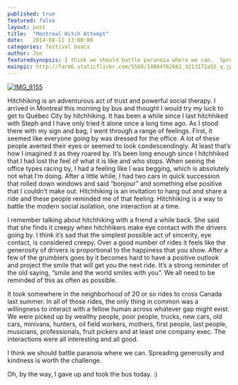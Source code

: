 ```yaml
---
published: true
featured: false
layout: post
title:  "Montreal Hitch Attempt"
date:   2014-08-11 13:00:00
categories: festival boats
author: Jon
featuredsynopsis: I think we should battle paranoia where we can.  Spreading generosity and kindness is worth the challenge.
mainpic: http://farm6.staticflickr.com/5588/14884762661_3213172a55_q.jpg
---
```


<a class="photo-link photo-center" href="http://www.flickr.com/photos/100330886@N04/14884762661"><img class="photo photo-center" title="IMG_8155" src="http://farm6.staticflickr.com/5588/14884762661_3213172a55.jpg"></a>

Hitchhiking is an adventurous act of trust and powerful social therapy.  I arrived in Montreal this morning by bus and thought I would try my luck to get to Québec City by hitchhiking.  It has been a while since I last hitchhiked with Steph and I have only tried it alone once a long time ago.  As I stood there with my sign and bag, I went through a range of feelings.  First, it seemed like everyone going by was dressed for the office.  A lot of these people averted their eyes or seemed to look condescendingly. At least that’s how I imagined it as they roared by.  It’s been long enough since I hitchhiked that I had lost the feel of what it is like and who stops.  When seeing the office types racing by, I had a feeling like I was begging, which is absolutely not what I’m doing.  After a little while, I had two cars in quick succession that rolled down windows and said “bonjour” and something else positive that I couldn’t make out.  Hitchhiking is an invitation to hang out and share a ride and these people reminded me of that feeling.  Hitchhiking is a way to battle the modern social isolation, one interaction at a time.

I remember talking about hitchhiking with a friend a while back.  She said that she finds it creepy when hitchhikers make eye contact with the drivers going by.  I think it’s sad that the simplest possible act of sincerity, eye contact, is considered creepy.   Over a good number of rides it feels like the generosity of drivers is proportional to the happiness that you show.  After a few of the grumblers goes by it becomes hard to have a positive outlook and project the smile that will get you the next ride.  It’s a strong reminder of the old saying, “smile and the world smiles with you”.  We all need to be reminded of this as often as possible.

It took somewhere in the neighborhood of 20 or so rides to cross Canada last summer.  In all of those rides, the only thing in common was a willingness to interact with a fellow human across whatever gap might exist.  We were picked up by wealthy people, poor people, trucks, new cars, old cars, minivans, hunters, oil field workers, mothers, first people, last people, musicians, professionals, fruit pickers and at least one company exec.  The interactions were all interesting and all good.  

I think we should battle paranoia where we can.  Spreading generosity and kindness is worth the challenge.

Oh, by the way, I gave up and took the bus today. :)